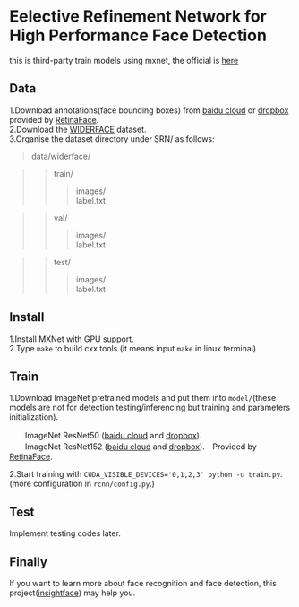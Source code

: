 # Eelective Refinement Network for High Performance Face Detection
this is third-party train models using mxnet, the official is [here](https://github.com/ChiCheng123/SRN/blob/master/README.md#selective-refinement-network-for-high-performance-face-detection)
## Data
1.Download annotations(face bounding boxes) from [baidu cloud](https://pan.baidu.com/s/1Laby0EctfuJGgGMgRRgykA) or [dropbox](http://dropbox.com/s/7j70r3eeepe4r2g/retinaface_gt_v1.1.zip?dl=0) provided by [RetinaFace](https://github.com/deepinsight/insightface/tree/master/RetinaFace).</br>
2.Download the [WIDERFACE](http://shuoyang1213.me/WIDERFACE/WiderFace_Results.html) dataset.</br>
3.Organise the dataset directory under SRN/ as follows:</br>
>data/widerface/</br>

>>train/</br>
>>>images/</br>
>>>label.txt</br>

>>val/</br>
>>>images/</br>
>>>label.txt</br>

>>test/</br>
>>>images/</br>
>>>label.txt</br>
## Install
1.Install MXNet with GPU support.</br>
2.Type `make` to build cxx tools.(it means input `make` in linux terminal)
## Train
1.Download ImageNet pretrained models and put them into `model/`(these models are not for detection testing/inferencing but training and parameters initialization).
    
　　ImageNet ResNet50 ([baidu cloud](https://pan.baidu.com/s/1nzQ6CzmdKFzg8bM8ChZFQg) and [dropbox](https://www.dropbox.com/s/8ypcra4nqvm32v6/imagenet-resnet-152.zip?dl=0)).</br>
　　ImageNet ResNet152 ([baidu cloud](https://pan.baidu.com/s/1nzQ6CzmdKFzg8bM8ChZFQg) and [dropbox](https://www.dropbox.com/s/8ypcra4nqvm32v6/imagenet-resnet-152.zip?dl=0)).　Provided by [RetinaFace](https://github.com/deepinsight/insightface/tree/master/RetinaFace).</br>

2.Start training with `CUDA_VISIBLE_DEVICES='0,1,2,3' python -u train.py`.(more configuration in `rcnn/config.py`.)
## Test
Implement testing codes later.
## Finally
If you want to learn more about face recognition and face detection, this project([insightface](https://github.com/deepinsight/insightface)) may help you.
